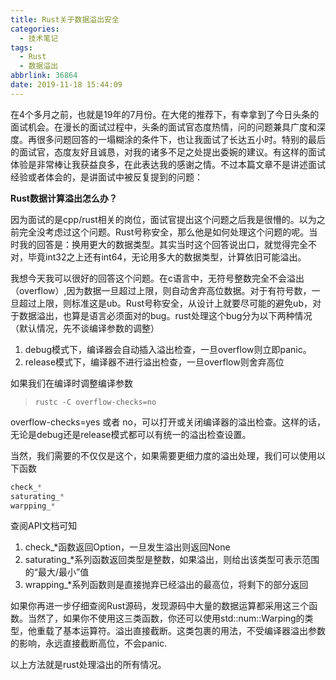 ```yaml
---
title: Rust关于数据溢出安全
categories:
  - 技术笔记
tags:
  - Rust
  - 数据溢出
abbrlink: 36864
date: 2019-11-18 15:44:09
---
```


在4个多月之前，也就是19年的7月份。在大佬的推荐下，有幸拿到了今日头条的面试机会。在漫长的面试过程中，头条的面试官态度热情，问的问题兼具广度和深度。再很多问题回答的一塌糊涂的条件下，也让我面试了长达五小时。特别的最后的面试官，态度友好且诚恳，对我的诸多不足之处提出委婉的建议。有这样的面试体验是非常棒让我获益良多，在此表达我的感谢之情。不过本篇文章不是讲述面试经验或者体会的，是讲面试中被反复提到的问题：
<!--more-->

**Rust数据计算溢出怎么办？**

因为面试的是cpp/rust相关的岗位，面试官提出这个问题之后我是很懵的。以为之前完全没考虑过这个问题。Rust号称安全，那么他是如何处理这个问题的呢。当时我的回答是：换用更大的数据类型。其实当时这个回答说出口，就觉得完全不对，毕竟int32之上还有int64，无论用多大的数据类型，计算依旧可能溢出。

我想今天我可以很好的回答这个问题。在c语言中，无符号整数完全不会溢出（overflow）,因为数据一旦超过上限，则自动舍弃高位数据。对于有符号数，一旦超过上限，则标准这是ub。Rust号称安全，从设计上就要尽可能的避免ub，对于数据溢出，也算是语言必须面对的bug。rust处理这个bug分为以下两种情况（默认情况，先不谈编译参数的调整）

1. debug模式下，编译器会自动插入溢出检查，一旦overflow则立即panic。
2. release模式下，编译器不进行溢出检查，一旦overflow则舍弃高位

如果我们在编译时调整编译参数

> `rustc -C overflow-checks=no`

overflow-checks=yes 或者 no，可以打开或关闭编译器的溢出检查。这样的话，无论是debug还是release模式都可以有统一的溢出检查设置。

当然，我们需要的不仅仅是这个，如果需要更细力度的溢出处理，我们可以使用以下函数

```rust
check_*
saturating_*
warpping_*
```

查阅API文档可知

1. check_*函数返回Option，一旦发生溢出则返回None
2. saturating_*系列函数返回类型是整数，如果溢出，则给出该类型可表示范围的“最大/最小”值
3. wrapping_*系列函数则是直接抛弃已经溢出的最高位，将剩下的部分返回

如果你再进一步仔细查阅Rust源码，发现源码中大量的数据运算都采用这三个函数。当然了，如果你不使用这三类函数，你还可以使用std::num::Warping<T>的类型，他重载了基本运算符。溢出直接截断。这类包裹的用法，不受编译器溢出参数的影响，永远直接截断高位，不会panic.

以上方法就是rust处理溢出的所有情况。